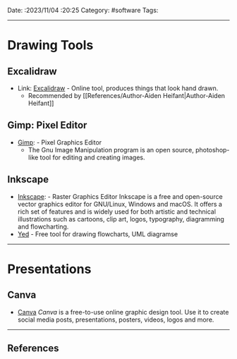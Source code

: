 Date: :2023/11/04 :20:25
Category: #software
Tags: 

----
# Drawing Tools


## Excalidraw
* Link:  [Excalidraw](https://excalidraw.com/) - Online tool, produces things that look hand drawn. 
	* Recommended by [[References/Author-Aiden Heifant|Author-Aiden Heifant]]

## Gimp: Pixel Editor 
* [Gimp](https://www.gimp.org/):  - Pixel Graphics Editor
	* The Gnu Image Manipulation program is an open source, photoshop-like tool for editing and creating images. 

## Inkscape
* [Inkscape](https://inkscape.org/):  - Raster Graphics Editor
	  Inkscape is a free and open-source vector graphics editor for GNU/Linux, Windows and macOS. It offers a rich set of features and is widely used for both artistic and technical illustrations such as cartoons, clip art, logos, typography, diagramming and flowcharting.
* [Yed](https://www.yworks.com/products/yed) - Free tool for drawing flowcharts, UML diagramse


----
# Presentations 

## Canva
* [Canva](https://www.canva.com/) _Canva_ is a free-to-use online graphic design tool. Use it to create social media posts, presentations, posters, videos, logos and more.

---
## References
